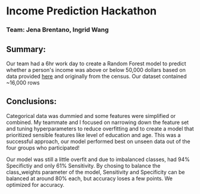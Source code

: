 # Income Prediction Hackathon
### Team: Jena Brentano, Ingrid Wang
## Summary:
Our team had a 6hr work day to create a Random Forest model to predict whether a person's income was above or below 50,000 dollars based on data provided <a href="https://archive.ics.uci.edu/ml/datasets/adult">here</a> and originally from the census. Our dataset contained ~16,000 rows

## Conclusions:
Categorical data was dummied and some features were simplified or combined. My teammate and I focused on narrowing down the feature set and tuning hyperparameters to reduce overfitting and to create a model that prioritized sensible features like level of education and age. This was a successful approach, our model performed best on unseen data out of the four groups who participated! 

Our model was still a little overfit and due to imbalanced classes, had 94% Specifictiy and only 61% Sensitivity. By chosing to balance the class_weights parameter of the model, Sensitivity and Specificity can be balanced at around 80% each, but accuracy loses a few points. We optimized for accuracy.

